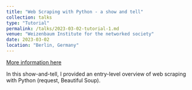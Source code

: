 ```yaml
---
title: "Web Scraping with Python - a show and tell"
collection: talks
type: "Tutorial"
permalink: /talks/2023-03-02-tutorial-1.md
venue: "Weizenbaum Institute for the networked society"
date: 2023-03-02
location: "Berlin, Germany"
---
```


[More information here](https://methodslab.weizenbaum-institut.de/program/workshop-web-scraping-and-api-based-data-collection/)

In this show-and-tell, I provided an entry-level overview of web scraping with Python (request, Beautiful Soup).
